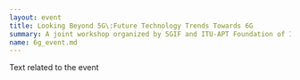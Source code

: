 ```yaml
---
layout: event
title: Looking Beyond 5G\:Future Technology Trends Towards 6G
summary: A joint workshop organized by 5GIF and ITU-APT Foundation of India on 6G
name: 6g_event.md
---
```



Text related to the event

